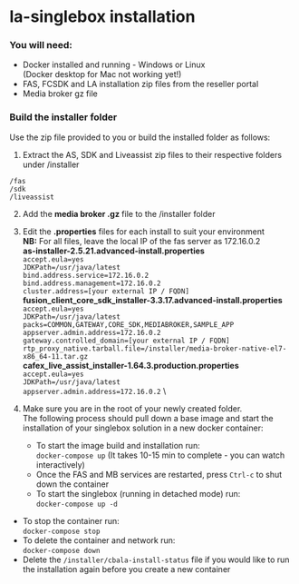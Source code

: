 # la-singlebox installation

### You will need:
- Docker installed and running - Windows or Linux \
    (Docker desktop for Mac not working yet!)
- FAS, FCSDK and LA installation zip files from the reseller portal
- Media broker gz file

### Build the installer folder
Use the zip file provided to you or build the installed folder as follows:
1. Extract the AS, SDK and Liveassist zip files to their respective folders under /installer
```
/fas
/sdk
/liveassist
```

2. Add the **media broker .gz** file to the /installer folder

3. Edit the **.properties** files for each install to suit your environment \
**NB:** For all files, leave the local IP of the fas server as 172.16.0.2 \
**as-installer-2.5.21.advanced-install.properties** \
`accept.eula=yes` \
`JDKPath=/usr/java/latest` \
`bind.address.service=172.16.0.2` \
`bind.address.management=172.16.0.2` \
`cluster.address=[your external IP / FQDN]` \
**fusion_client_core_sdk_installer-3.3.17.advanced-install.properties** \
`accept.eula=yes` \
`JDKPath=/usr/java/latest` \
`packs=COMMON,GATEWAY,CORE_SDK,MEDIABROKER,SAMPLE_APP` \
`appserver.admin.address=172.16.0.2` \
`gateway.controlled_domain=[your external IP / FQDN]` \
`rtp_proxy_native.tarball.file=/installer/media-broker-native-el7-x86_64-11.tar.gz` \
**cafex_live_assist_installer-1.64.3.production.properties** \
`accept.eula=yes` \
`JDKPath=/usr/java/latest` \
`appserver.admin.address=172.16.0.2` \


4. Make sure you are in the root of your newly created folder. \
The following process should pull down a base image and start the installation of your singlebox solution in a new docker container:
   - To start the image build and installation run: \
`docker-compose up` (It takes 10-15 min to complete - you can watch interactively)
   - Once the FAS and MB services are restarted, press `Ctrl-c` to shut down the container
   - To start the singlebox (running in detached mode) run: \
`docker-compose up -d`		
  - To stop the container run: \
`docker-compose stop`
  - To delete the container and network run: \
`docker-compose down`
  - Delete the `/installer/cbala-install-status` file if you would like to run the installation again before you create a new container